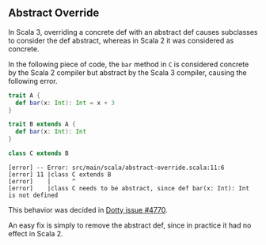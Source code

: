 ## Abstract Override

In Scala 3, overriding a concrete def with an abstract def causes subclasses to consider the def abstract, whereas in Scala 2 it was considered as concrete.

In the following piece of code, the `bar` method in `C` is considered concrete by the Scala 2 compiler but abstract by the Scala 3 compiler, causing the following error.

```scala
trait A {
  def bar(x: Int): Int = x + 3
}

trait B extends A {
  def bar(x: Int): Int
}

class C extends B
```

```
[error] -- Error: src/main/scala/abstract-override.scala:11:6
[error] 11 |class C extends B
[error]    |      ^
[error]    |class C needs to be abstract, since def bar(x: Int): Int is not defined
```

This behavior was decided in [Dotty issue #4770](https://github.com/lampepfl/dotty/issues/4770).

An easy fix is simply to remove the abstract def, since in practice it had no effect in Scala 2.
